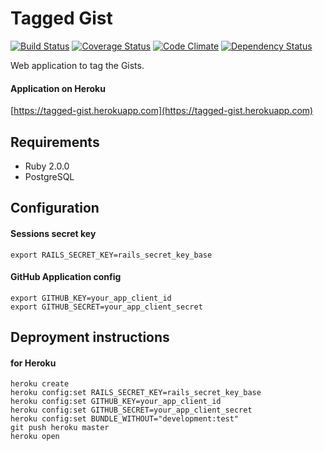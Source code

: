 Tagged Gist
===========

[![Build Status](https://travis-ci.org/i2bskn/tagged-gist.png?branch=master)](https://travis-ci.org/i2bskn/tagged-gist)
[![Coverage Status](https://coveralls.io/repos/i2bskn/tagged-gist/badge.png)](https://coveralls.io/r/i2bskn/tagged-gist)
[![Code Climate](https://codeclimate.com/github/i2bskn/tagged-gist.png)](https://codeclimate.com/github/i2bskn/tagged-gist)
[![Dependency Status](https://gemnasium.com/i2bskn/tagged-gist.png)](https://gemnasium.com/i2bskn/tagged-gist)


Web application to tag the Gists.

#### Application on Heroku

[https://tagged-gist.herokuapp.com](https://tagged-gist.herokuapp.com)

## Requirements

* Ruby 2.0.0
* PostgreSQL

## Configuration

#### Sessions secret key

```
export RAILS_SECRET_KEY=rails_secret_key_base
```

#### GitHub Application config

```
export GITHUB_KEY=your_app_client_id
export GITHUB_SECRET=your_app_client_secret
```

## Deproyment instructions

#### for Heroku

```
heroku create
heroku config:set RAILS_SECRET_KEY=rails_secret_key_base
heroku config:set GITHUB_KEY=your_app_client_id
heroku config:set GITHUB_SECRET=your_app_client_secret
heroku config:set BUNDLE_WITHOUT="development:test"
git push heroku master
heroku open
```
